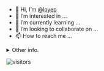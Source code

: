 - 👋 Hi, I’m [@loyep](https://github.com/loyep)
- 👀 I’m interested in ...
- 🌱 I’m currently learning ...
- 💞️ I’m looking to collaborate on ...
- 📫 How to reach me ...

<details>
  <summary>Other info.</summary>
  <br>

<!--START_SECTION:waka-->

```txt
TypeScript   3 hrs 8 mins    █████████████▓░░░░░░░░░░░   55.10 %
Bash         1 hr 3 mins     ████▓░░░░░░░░░░░░░░░░░░░░   18.49 %
JSON         37 mins         ██▓░░░░░░░░░░░░░░░░░░░░░░   11.07 %
YAML         17 mins         █▒░░░░░░░░░░░░░░░░░░░░░░░   05.19 %
TSConfig     12 mins         █░░░░░░░░░░░░░░░░░░░░░░░░   03.56 %
```

<!--END_SECTION:waka-->

</details>

![visitors](https://visitor-badge.glitch.me/badge?page_id=loyep.loyep)

